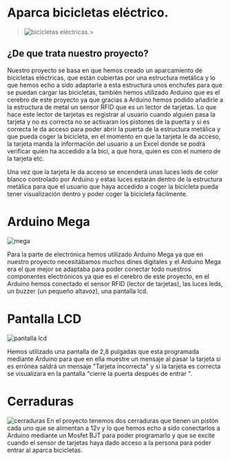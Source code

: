 # Aparca bicicletas eléctrico.
> ![bicicletas eléctricas. ](https://i.ibb.co/vd05wTK/latigo.png)> 
## ¿De que trata nuestro proyecto?
Nuestro proyecto se basa en que hemos creado un aparcamiento de bicicletas eléctricas, que están cubiertas por una estructura metálica y lo que hemos echo a sido adaptarle a esta estructura unos enchufes para que se puedan cargar las bicicletas, también hemos utilizado Arduino que es el cerebro de este proyecto ya que gracias a Arduino hemos podido añadirle a la estructura de metal un sensor RFID que es un lector de tarjetas. Lo que hace este lector de tarjetas es registrar al usuario cuando alguien pasa la tarjeta y no es correcta no se activaran los pistones de la puerta y si es correcta le da acceso para poder abrir la puerta de la estructura metálica y que pueda coger la bicicleta, en el momento en que la tarjeta le da acceso, la tarjeta manda la información del usuario a un Excel donde se podrá verificar quien ha accedido a la bici, a que hora, quien es con el numero de la tarjeta etc.

Una vez que la tarjeta le da acceso se encenderá unas luces leds de color blanco controlado por Arduino y estas luces estarán dentro de la estructura metálica para que el usuario que haya accedido a coger la bicicleta pueda tener visualización dentro y poder coger la bicicleta fácilmente.

# Arduino Mega
![mega](https://i.ibb.co/P6rdfmR/arduino-mega-2560.jpg)


 Para la parte de electrónica hemos utilizado Arduino Mega ya que en nuestro proyecto necesitábamos muchos dines digitales y el Arduino Mega era el que mejor se adaptaba para poder conectar todo nuestros componentes electrónicos ya que es el cerebro de este proyecto, en el Arduino hemos conectado el sensor RFID (lector de tarjetas), las luces leds, un buzzer (un pequeño altavoz), una pantalla lcd.
# Pantalla LCD
![pantalla lcd](https://i.ibb.co/7V59yFr/mm.png)


Hemos utilizado una pantalla de 2,8 pulgadas que esta programada mediante Arduino para que en ella muestre un mensaje al pasar la tarjeta si es errónea saldrá un mensaje "Tarjeta incorrecta" y si la tarjeta es correcta se visualizara en la pantalla "cierre la puerta después de entrar ".
# Cerraduras
![cerraduras](https://i.ibb.co/Cz8R4JH/mm.png)
En el proyecto tenemos dos cerraduras que tienen un pistón cada uno que se alimentan a 12v y lo que hemos echo a sido conectarlos a Arduino mediante un Mosfet BJT para poder programarlo y que se excite cuando el sensor de tarjetas haya dado acceso a la persona para poder entrar al aparca bicicletas.
